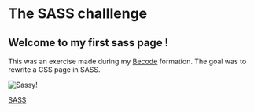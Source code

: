 # The SASS challlenge

## Welcome to my first sass page !
This was an exercise made during my [Becode](https://github.com/becodeorg) formation. The goal was to rewrite a CSS page in SASS.

![Sassy!](img/gif.gif)

[SASS](https://anonymouse97.github.io/challenge-sass/)